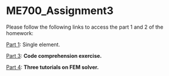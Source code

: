 # ME700_Assignment3

Please follow the following links to access the part 1 and 2 of the homework:

[Part 1](https://github.com/rishabh022298/ME700_FEA.git): Single element.

[Part 3](https://github.com/rishabh022298/ME700_A3P3.git): **Code comprehension exercise.**

[Part 4](https://github.com/rishabh022298/A3P4.git): **Three tutorials on FEM solver.**
